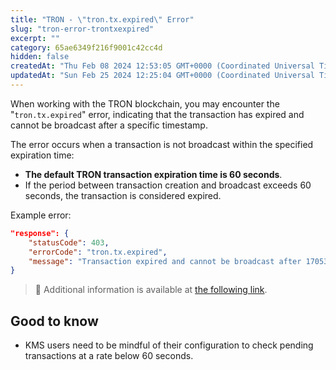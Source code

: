 ```yaml
---
title: "TRON - \"tron.tx.expired\" Error"
slug: "tron-error-trontxexpired"
excerpt: ""
category: 65ae6349f216f9001c42cc4d
hidden: false
createdAt: "Thu Feb 08 2024 12:53:05 GMT+0000 (Coordinated Universal Time)"
updatedAt: "Sun Feb 25 2024 12:25:04 GMT+0000 (Coordinated Universal Time)"
---
```

When working with the TRON blockchain, you may encounter the "`tron.tx.expired`" error, indicating that the transaction has expired and cannot be broadcast after a specific timestamp.

The error occurs when a transaction is not broadcast within the specified expiration time:

- **The default TRON transaction expiration time is 60 seconds**.
- If the period between transaction creation and broadcast exceeds 60 seconds, the transaction is considered expired.

Example error:

```json JSON
"response": {
    "statusCode": 403,
    "errorCode": "tron.tx.expired",
    "message": "Transaction expired and cannot be broadcast after 1705324314000."
}
```

> 📘 Additional information is available at [the following link](https://developers.tron.network/docs/faq#12-broadcast-response-code).

## Good to know

- KMS users need to be mindful of their configuration to check pending transactions at a rate below 60 seconds.
